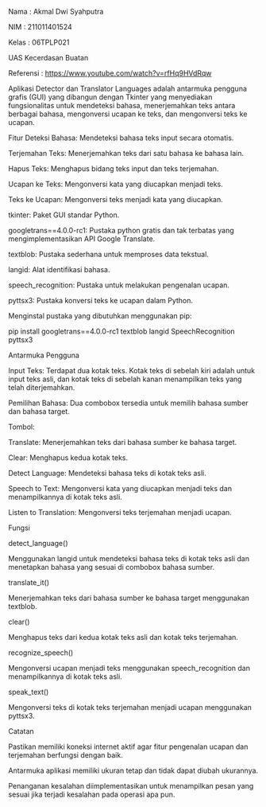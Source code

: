 Nama : Akmal Dwi Syahputra

NIM : 211011401524

Kelas : 06TPLP021

UAS Kecerdasan Buatan

Referensi : https://www.youtube.com/watch?v=rfHq9HVdRqw

Aplikasi Detector dan Translator Languages adalah antarmuka pengguna grafis (GUI) yang dibangun dengan Tkinter yang menyediakan fungsionalitas untuk mendeteksi bahasa, menerjemahkan teks antara berbagai bahasa, mengonversi ucapan ke teks, dan mengonversi teks ke ucapan. 

Fitur
Deteksi Bahasa: Mendeteksi bahasa teks input secara otomatis.

Terjemahan Teks: Menerjemahkan teks dari satu bahasa ke bahasa lain.

Hapus Teks: Menghapus bidang teks input dan teks terjemahan.

Ucapan ke Teks: Mengonversi kata yang diucapkan menjadi teks.

Teks ke Ucapan: Mengonversi teks menjadi kata yang diucapkan.

tkinter: Paket GUI standar Python.

googletrans==4.0.0-rc1: Pustaka python gratis dan tak terbatas yang mengimplementasikan API Google Translate.

textblob: Pustaka sederhana untuk memproses data tekstual.

langid: Alat identifikasi bahasa.

speech_recognition: Pustaka untuk melakukan pengenalan ucapan.

pyttsx3: Pustaka konversi teks ke ucapan dalam Python.

Menginstal pustaka yang dibutuhkan menggunakan pip:

pip install googletrans==4.0.0-rc1 textblob langid SpeechRecognition pyttsx3

Antarmuka Pengguna

Input Teks: Terdapat dua kotak teks. Kotak teks di sebelah kiri adalah untuk input teks asli, dan kotak teks di sebelah kanan menampilkan teks yang telah diterjemahkan.

Pemilihan Bahasa: Dua combobox tersedia untuk memilih bahasa sumber dan bahasa target.

Tombol:

Translate: Menerjemahkan teks dari bahasa sumber ke bahasa target.

Clear: Menghapus kedua kotak teks.

Detect Language: Mendeteksi bahasa teks di kotak teks asli.

Speech to Text: Mengonversi kata yang diucapkan menjadi teks dan menampilkannya di kotak teks asli.

Listen to Translation: Mengonversi teks terjemahan menjadi ucapan.

Fungsi

detect_language()

Menggunakan langid untuk mendeteksi bahasa teks di kotak teks asli dan menetapkan bahasa yang sesuai di combobox bahasa sumber.

translate_it()

Menerjemahkan teks dari bahasa sumber ke bahasa target menggunakan textblob.

clear()

Menghapus teks dari kedua kotak teks asli dan kotak teks terjemahan.

recognize_speech()

Mengonversi ucapan menjadi teks menggunakan speech_recognition dan menampilkannya di kotak teks asli.

speak_text()

Mengonversi teks di kotak teks terjemahan menjadi ucapan menggunakan pyttsx3.

Catatan

Pastikan memiliki koneksi internet aktif agar fitur pengenalan ucapan dan terjemahan berfungsi dengan baik.

Antarmuka aplikasi memiliki ukuran tetap dan tidak dapat diubah ukurannya.

Penanganan kesalahan diimplementasikan untuk menampilkan pesan yang sesuai jika terjadi kesalahan pada operasi apa pun.
